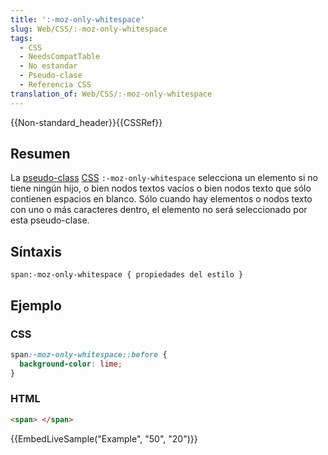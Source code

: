 ```yaml
---
title: ':-moz-only-whitespace'
slug: Web/CSS/:-moz-only-whitespace
tags:
  - CSS
  - NeedsCompatTable
  - No estandar
  - Pseudo-clase
  - Referencia CSS
translation_of: Web/CSS/:-moz-only-whitespace
---
```


{{Non-standard_header}}{{CSSRef}}

## Resumen

La [pseudo-class](/es/docs/Web/CSS/Pseudo-classes) [CSS](/es/docs/Web/CSS) `:-moz-only-whitespace` selecciona un elemento si no tiene ningún hijo, o bien nodos textos vacíos o bien nodos texto que sólo contienen espacios en blanco. Sólo cuando hay elementos o nodos texto con uno o más caracteres dentro, el elemento no será seleccionado por esta pseudo-clase.

## Síntaxis

```
span:-moz-only-whitespace { propiedades del estilo }
```

## Ejemplo

### CSS

```css
span:-moz-only-whitespace::before {
  background-color: lime;
}
```

### HTML

```html
<span> </span>
```

{{EmbedLiveSample("Example", "50", "20")}}
